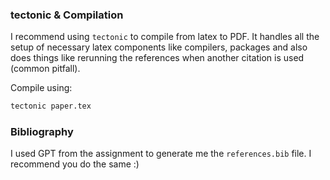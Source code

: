 
### tectonic & Compilation

I recommend using `tectonic` to compile from latex to PDF. It handles all the setup of necessary latex components like compilers, packages and also does things like rerunning the references when another citation is used (common pitfall).

Compile using:
```sh
tectonic paper.tex
```

### Bibliography

I used GPT from the assignment to generate me the `references.bib` file. I recommend you do the same :)
